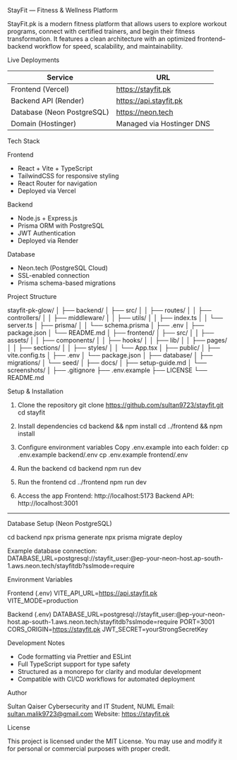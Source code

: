 StayFit — Fitness & Wellness Platform

StayFit.pk is a modern fitness platform that allows users to explore workout programs, connect with certified trainers, and begin their fitness transformation.
It features a clean architecture with an optimized frontend–backend workflow for speed, scalability, and maintainability.


Live Deployments

| Service | URL |
|----------|-----|
| Frontend (Vercel) | https://stayfit.pk |
| Backend API (Render) | https://api.stayfit.pk |
| Database (Neon PostgreSQL) | https://neon.tech |
| Domain (Hostinger) | Managed via Hostinger DNS |

Tech Stack

Frontend
- React + Vite + TypeScript
- TailwindCSS for responsive styling
- React Router for navigation
- Deployed via Vercel

Backend
- Node.js + Express.js
- Prisma ORM with PostgreSQL
- JWT Authentication
- Deployed via Render

Database
- Neon.tech (PostgreSQL Cloud)
- SSL-enabled connection
- Prisma schema-based migrations


Project Structure

stayfit-pk-glow/
│
├── backend/
│   ├── src/
│   │   ├── routes/
│   │   ├── controllers/
│   │   ├── middleware/
│   │   ├── utils/
│   │   ├── index.ts
│   │   └── server.ts
│   ├── prisma/
│   │   └── schema.prisma
│   ├── .env
│   ├── package.json
│   └── README.md
│
├── frontend/
│   ├── src/
│   │   ├── assets/
│   │   ├── components/
│   │   ├── hooks/
│   │   ├── lib/
│   │   ├── pages/
│   │   ├── sections/
│   │   ├── styles/
│   │   └── App.tsx
│   ├── public/
│   ├── vite.config.ts
│   ├── .env
│   └── package.json
│
├── database/
│   ├── migrations/
│   └── seed/
│
├── docs/
│   ├── setup-guide.md
│   └── screenshots/
│
├── .gitignore
├── .env.example
├── LICENSE
└── README.md

Setup & Installation

1. Clone the repository
git clone https://github.com/sultan9723/stayfit.git
cd stayfit

2. Install dependencies
cd backend && npm install
cd ../frontend && npm install

3. Configure environment variables
Copy .env.example into each folder:
cp .env.example backend/.env
cp .env.example frontend/.env

4. Run the backend
cd backend
npm run dev

5. Run the frontend
cd ../frontend
npm run dev

6. Access the app
Frontend: http://localhost:5173
Backend API: http://localhost:3001

------------------------------------------------------------
Database Setup (Neon PostgreSQL)

cd backend
npx prisma generate
npx prisma migrate deploy

Example database connection:
DATABASE_URL=postgresql://stayfit_user:<password>@ep-your-neon-host.ap-south-1.aws.neon.tech/stayfitdb?sslmode=require


Environment Variables

Frontend (.env)
VITE_API_URL=https://api.stayfit.pk
VITE_MODE=production

Backend (.env)
DATABASE_URL=postgresql://stayfit_user:<password>@ep-your-neon-host.ap-south-1.aws.neon.tech/stayfitdb?sslmode=require
PORT=3001
CORS_ORIGIN=https://stayfit.pk
JWT_SECRET=yourStrongSecretKey


Development Notes

- Code formatting via Prettier and ESLint
- Full TypeScript support for type safety
- Structured as a monorepo for clarity and modular development
- Compatible with CI/CD workflows for automated deployment


Author

Sultan Qaiser
Cybersecurity and IT Student, NUML
Email: sultan.malik9723@gmail.com
Website: https://stayfit.pk


License

This project is licensed under the MIT License.
You may use and modify it for personal or commercial purposes with proper credit.

